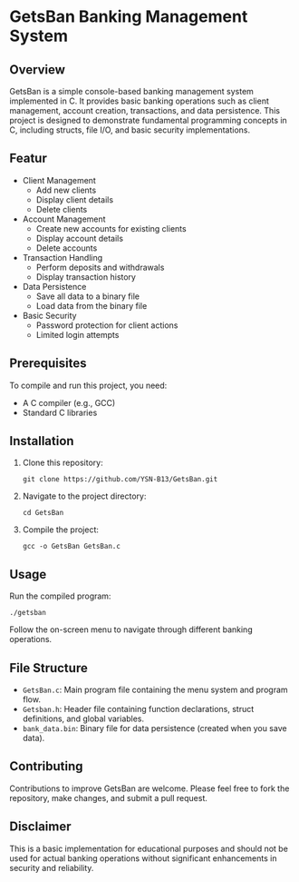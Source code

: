 # GetsBan Banking Management System

## Overview

GetsBan is a simple console-based banking management system implemented in C. It provides basic banking operations such as client management, account creation, transactions, and data persistence. This project is designed to demonstrate fundamental programming concepts in C, including structs, file I/O, and basic security implementations.

## Featur


- Client Management
  - Add new clients
  - Display client details
  - Delete clients
- Account Management
  - Create new accounts for existing clients
  - Display account details
  - Delete accounts
- Transaction Handling
  - Perform deposits and withdrawals
  - Display transaction history
- Data Persistence
  - Save all data to a binary file
  - Load data from the binary file
- Basic Security
  - Password protection for client actions
  - Limited login attempts

## Prerequisites

To compile and run this project, you need:

- A C compiler (e.g., GCC)
- Standard C libraries

## Installation

1. Clone this repository:
   ```
   git clone https://github.com/YSN-B13/GetsBan.git
   ```
2. Navigate to the project directory:
   ```
   cd GetsBan
   ```
3. Compile the project:
   ```
   gcc -o GetsBan GetsBan.c
   ```

## Usage

Run the compiled program:

```
./getsban
```

Follow the on-screen menu to navigate through different banking operations.

## File Structure

- `GetsBan.c`: Main program file containing the menu system and program flow.
- `Getsban.h`: Header file containing function declarations, struct definitions, and global variables.
- `bank_data.bin`: Binary file for data persistence (created when you save data).

## Contributing

Contributions to improve GetsBan are welcome. Please feel free to fork the repository, make changes, and submit a pull request.

## Disclaimer

This is a basic implementation for educational purposes and should not be used for actual banking operations without significant enhancements in security and reliability.
